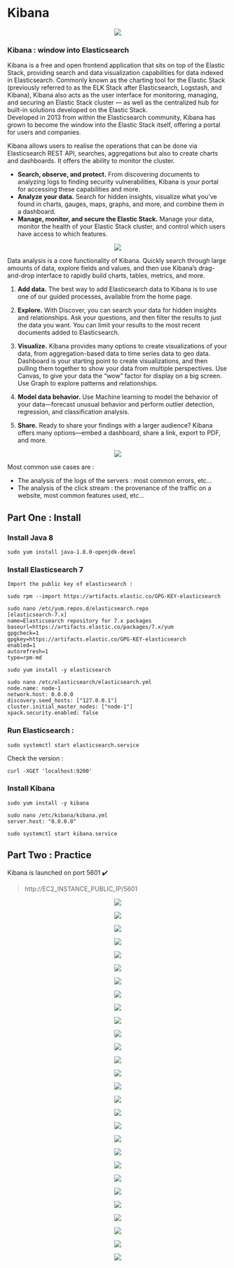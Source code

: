 # Kibana

<p align="center">
<img src="https://static.wixstatic.com/media/bcaf64_9dbbfe8192a7418e991ef07586055394~mv2.png"/>
</p>

### Kibana : window into Elasticsearch

Kibana is a free and open frontend application that sits on top of the Elastic Stack, providing search and data visualization capabilities for data indexed in Elasticsearch. Commonly known as the charting tool for the Elastic Stack (previously referred to as the ELK Stack after Elasticsearch, Logstash, and Kibana), Kibana also acts as the user interface for monitoring, managing, and securing an Elastic Stack cluster — as well as the centralized hub for built-in solutions developed on the Elastic Stack.<br/>
Developed in 2013 from within the Elasticsearch community, Kibana has grown to become the window into the Elastic Stack itself, offering a portal for users and companies. 

Kibana allows users to realise the operations that can be done via Elasticsearch REST API, searches, aggregations but also to create charts and dashboards. It offers the ability to monitor the cluster.<br/>

* **Search, observe, and protect.** From discovering documents to analyzing logs to finding security vulnerabilities, Kibana is your portal for accessing these capabilities and more.
* **Analyze your data.** Search for hidden insights, visualize what you’ve found in charts, gauges, maps, graphs, and more, and combine them in a dashboard.
* **Manage, monitor, and secure the Elastic Stack.** Manage your data, monitor the health of your Elastic Stack cluster, and control which users have access to which features.

<p align="center">
<img src="https://www.elastic.co/guide/en/kibana/7.15/images/addData_sampleDataCards_7.15.0.png"/>
</p>

Data analysis is a core functionality of Kibana. Quickly search through large amounts of data, explore fields and values, and then use Kibana’s drag-and-drop interface to rapidly build charts, tables, metrics, and more.

1. **Add data.** The best way to add Elasticsearch data to Kibana is to use one of our guided processes, available from the home page.

2. **Explore.** With Discover, you can search your data for hidden insights and relationships. Ask your questions, and then filter the results to just the data you want. You can limit your results to the most recent documents added to Elasticsearch.

3. **Visualize.** Kibana provides many options to create visualizations of your data, from aggregation-based data to time series data to geo data. Dashboard is your starting point to create visualizations, and then pulling them together to show your data from multiple perspectives. Use Canvas, to give your data the “wow” factor for display on a big screen. Use Graph to explore patterns and relationships.

4. **Model data behavior.** Use Machine learning to model the behavior of your data—forecast unusual behavior and perform outlier detection, regression, and classification analysis.

5. **Share.** Ready to share your findings with a larger audience? Kibana offers many options—embed a dashboard, share a link, export to PDF, and more.

<p align="center">
<img src="https://www.elastic.co/guide/en/kibana/current/images/visualization-journey.png"/>
</p>

Most common use cases are :
* The analysis of the logs of the servers : most common errors, etc...
* The analysis of the click stream : the provenance of the traffic on a website, most common features used, etc...

## Part One : Install

### Install Java 8
```console sbtshell
sudo yum install java-1.8.0-openjdk-devel
```

### Install Elasticsearch 7
```console sbtshell
Import the public key of elasticsearch :

sudo rpm --import https://artifacts.elastic.co/GPG-KEY-elasticsearch

sudo nano /etc/yum.repos.d/elasticsearch.repo
[elasticsearch-7.x]
name=Elasticsearch repository for 7.x packages
baseurl=https://artifacts.elastic.co/packages/7.x/yum
gpgcheck=1
gpgkey=https://artifacts.elastic.co/GPG-KEY-elasticsearch
enabled=1
autorefresh=1
type=rpm-md

sudo yum install -y elasticsearch

sudo nano /etc/elasticsearch/elasticsearch.yml
node.name: node-1
network.host: 0.0.0.0
discovery.seed_hosts: ["127.0.0.1"]
cluster.initial_master_nodes: ["node-1"]
xpack.security.enabled: false
```

### Run Elasticsearch :
```console sbtshell
sudo systemctl start elasticsearch.service
```

Check the version : 
```console sbtshell
curl -XGET 'localhost:9200'
```

### Install Kibana
```console sbtshell
sudo yum install -y kibana

sudo nano /etc/kibana/kibana.yml
server.host: "0.0.0.0"

sudo systemctl start kibana.service
```

## Part Two : Practice

Kibana is launched on port 5601 :heavy_check_mark: <br/>
> http://EC2_INSTANCE_PUBLIC_IP/5601

<p align="center">
<img src="img/screenshot_from_2021-11-26_14-32-06.png"/>
</p>
<p align="center">
<img src="img/screenshot_from_2021-11-26_14-32-09.png"/>
</p>
<p align="center">
<img src="img/screenshot_from_2021-11-26_14-32-13.png"/>
</p>
<p align="center">
<img src="img/screenshot_from_2021-11-26_14-32-31.png"/>
</p>
<p align="center">
<img src="img/screenshot_from_2021-11-26_14-34-35.png"/>
</p>
<p align="center">
<img src="img/screenshot_from_2021-11-26_14-36-31.png"/>
</p>
<p align="center">
<img src="img/screenshot_from_2021-11-26_14-36-43.png"/>
</p>
<p align="center">
<img src="img/screenshot_from_2021-11-26_14-36-57.png"/>
</p>
<p align="center">
<img src="img/screenshot_from_2021-11-26_14-37-02.png"/>
</p>
<p align="center">
<img src="img/screenshot_from_2021-11-26_14-38-21.png"/>
</p>
<p align="center">
<img src="img/screenshot_from_2021-11-26_14-41-11.png"/>
</p>
<p align="center">
<img src="img/screenshot_from_2021-11-26_14-41-18.png"/>
</p>
<p align="center">
<img src="img/screenshot_from_2021-11-26_14-42-27.png"/>
</p>
<p align="center">
<img src="img/screenshot_from_2021-11-26_14-42-34.png"/>
</p>
<p align="center">
<img src="img/screenshot_from_2021-11-26_14-42-42.png"/>
</p>
<p align="center">
<img src="img/screenshot_from_2021-11-26_14-58-13.png"/>
</p>
<p align="center">
<img src="img/screenshot_from_2021-11-26_15-02-58.png"/>
</p>
<p align="center">
<img src="img/screenshot_from_2021-11-26_15-03-04.png"/>
</p>
<p align="center">
<img src="img/screenshot_from_2021-11-26_15-05-33.png"/>
</p>
<p align="center">
<img src="img/screenshot_from_2021-11-26_15-05-36.png"/>
</p>
<p align="center">
<img src="img/screenshot_from_2021-11-26_15-24-39.png"/>
</p>
<p align="center">
<img src="img/screenshot_from_2021-11-26_15-32-39.png"/>
</p>
<p align="center">
<img src="img/screenshot_from_2021-11-26_15-36-41.png"/>
</p>
<p align="center">
<img src="img/screenshot_from_2021-11-26_15-36-56.png"/>
</p>
<p align="center">
<img src="img/screenshot_from_2021-11-26_16-09-42.png"/>
</p>
<p align="center">
<img src="img/screenshot_from_2021-11-26_16-15-45.png"/>
</p>
<p align="center">
<img src="img/screenshot_from_2021-11-26_16-15-50.png"/>
</p>
<p align="center">
<img src="img/screenshot_from_2021-11-26_16-19-43.png"/>
</p>


